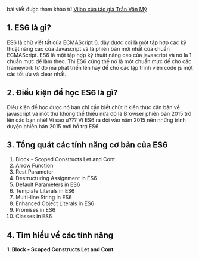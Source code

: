 bài viết được tham khảo từ  [Vilbo của tác giả Trần Văn Mỹ](https://viblo.asia/p/ecmascript-es6-la-gi-overview-es6-gAm5y9RA5db)
## 1. ES6 là gì?
ES6 là chữ viết tắt của ECMAScript 6, đây được coi là một tập hợp các kỹ thuật nâng cao của Javascript và là phiên bản mới nhất của chuẩn ECMAScript. ES6 là một tập hợp kỹ thuật nâng cao của javascript và nó là 1 chuẩn mực để làm theo. Thì ES6 cũng thế nó là một chuẩn mực để cho các framework từ đó mà phát triển lên hay để cho các lập trình viên code js một các tốt ưu và clear nhất.

## 2. Điều kiện để học ES6 là gì?
Điều kiện để học được nó bạn chỉ cần biết chút ít kiến thức căn bản về javascript và môt thứ không thể thiếu nữa đó là Browser phiên bản 2015 trở lên các bạn nhé! Vì sao ư??? Vì ES6 ra đời vào năm 2015 nên những trình duyện phiên bản 2015 mới hỗ trợ ES6.
## 3. Tổng quát các tính năng cơ bản của ES6

 1. Block - Scoped Constructs Let and Cont
2.  Arrow Function
3.  Rest Parameter
4.  Destructuring Assignment in ES6
5.  Default Parameters in ES6
6.  Template Literals in ES6
7.  Multi-line String in ES6
8.  Enhanced Object Literals in ES6
9.  Promises in ES6
10.  Classes in ES6
## 4. Tìm hiểu về các tính năng
**1. Block - Scoped Constructs Let and Cont**
